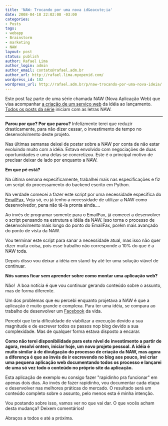 ```yaml
---
title: 'NAW: Trocando por uma nova id&eacute;ia'
date: 2008-04-18 22:02:08 -03:00
categories:
- Posts
tags:
- webapp
- Brainstorm
- marketing
- NAW
layout: post
status: publish
author: Rafael Lima
author_login: admin
author_email: contato@rafael.adm.br
author_url: http://rafael.lima.myopenid.com/
wordpress_id: 182
wordpress_url: http://rafael.adm.br/p/naw-trocando-por-uma-nova-ideia/
---
```


Este post faz parte de uma s&eacute;rie chamada NAW (Nova Aplica&ccedil;&atilde;o Web) que visa acompanhar <a href="http://rafael.adm.br/p/que-tal-acompanhar-o-nascimento-de-um-servico-web/">a cria&ccedil;&atilde;o de um servi&ccedil;o web</a> da id&eacute;ia ao lan&ccedil;amento. <a href="http://rafael.adm.br/tag/naw">Todos os posts da s&eacute;rie</a> iniciam com as letras NAW.

<hr /><strong>Parou por que? Por que parou?</strong>
Infelizmente terei que reduzir drasticamente, para n&atilde;o dizer cessar, o investimento de tempo no desenvolvimento deste projeto.

Nas &uacute;ltimas semanas deixei de postar sobre a NAW por conta de n&atilde;o estar evoluindo muito com a id&eacute;ia. Estava envolvido com negocia&ccedil;&otilde;es de duas oportunidades e uma delas se concretizou. Este &eacute; o principal motivo de precisar deixar de lado por enquanto a NAW.

<strong>Em que p&eacute; est&aacute;?</strong>

Na &uacute;ltima semana especificamente, trabalhei mais nas especifica&ccedil;&otilde;es e fiz um script do processamento do backend escrito em Python.

Na verdade comecei a fazer este script por uma necessidade espec&iacute;fica do <a href="http://emailfax.com.br">EmailFax.</a> Veja s&oacute;, eu j&aacute; tenho a necessidade de utilizar a NAW como desenvolvedor, pena n&atilde;o t&ecirc;-la pronta ainda....

Ao inv&eacute;s de programar somente para o EmailFax, j&aacute; comecei a desenvolver o script pensando na estrutura e id&eacute;ia da NAW. Isso torna o processo de desenvolvimento mais longo do ponto do EmailFax, por&eacute;m mais avan&ccedil;ado do ponto de vista da NAW.

Vou terminar este script para sanar a necessidade atual, mas isso n&atilde;o quer dizer muita coisa, pois esse trabalho n&atilde;o corresponde a 10% do que &eacute; a NAW toda.

Depois disso vou deixar a id&eacute;ia em stand-by at&eacute; ter uma solu&ccedil;&atilde;o vi&aacute;vel de continuar.

<strong>N&oacute;s vamos ficar sem aprender sobre como montar uma aplica&ccedil;&atilde;o web?</strong>

N&atilde;o!&nbsp; A boa not&iacute;cia &eacute; que vou continuar gerando conte&uacute;do sobre o assunto, mas de forma diferente.

Um dos problemas que eu percebi enquanto projetava a NAW &eacute; que a aplica&ccedil;&atilde;o &eacute; muito grande e complexa. Para ter uma id&eacute;ia, se compara ao trabalho de desenvolver um <a href="http://facebook.com">Facebook</a> da vida.

Percebi que teria dificuldade de viabilizar a execu&ccedil;&atilde;o devido a sua magnitude e de escrever todos os passos nop blog devido a sua complexidade. Mas de qualquer forma estava disposto a encarar.

<strong>Como n&atilde;o terei disponibilidade para este n&iacute;vel de investimento a partir de agora, resolvi ontem, iniciar hoje, um novo projeto pessoal. A id&eacute;ia &eacute; muito similar &agrave; de divulga&ccedil;&atilde;o do processo de cria&ccedil;&atilde;o da NAW, mas agora a diferen&ccedil;a &eacute; que ao inv&eacute;s de ir escrevendo no blog aos pouco, irei criar uma pequena aplica&ccedil;&atilde;o web documentando todos os processo e lan&ccedil;arei de uma s&oacute; vez todo o conte&uacute;do no pr&oacute;prio site da aplica&ccedil;&atilde;o.</strong>

Esta aplica&ccedil;&atilde;o de exemplo eu consigo fazer "rapidinho pra funcionar" em apenas dois dias. Ao inv&eacute;s de fazer rapidinho, vou documentar cada etapa e desenvolver nas melhores pr&aacute;ticas do mercado. O resultado ser&aacute; um conte&uacute;do completo sobre o assunto, pelo menos esta &eacute; minha inten&ccedil;&atilde;o.

Vou postando sobre isso, vamos ver no que vai dar. O que voc&ecirc;s acham desta mudan&ccedil;a? Deixem coment&aacute;rios!

Abra&ccedil;os a todos e at&eacute; a pr&oacute;xima.

